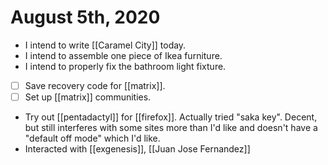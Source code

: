 # August 5th, 2020
- I intend to write [[Caramel City]] today.
- I intend to assemble one piece of Ikea furniture.
- I intend to properly fix the bathroom light fixture.
- [ ] Save recovery code for [[matrix]].
- [ ] Set up [[matrix]] communities.
- Try out [[pentadactyl]] for [[firefox]]. Actually tried "saka key". Decent, but still interferes with some sites more than I'd like and doesn't have a "default off mode" which I'd like. 
- Interacted with [[exgenesis]], [[Juan Jose Fernandez]]
